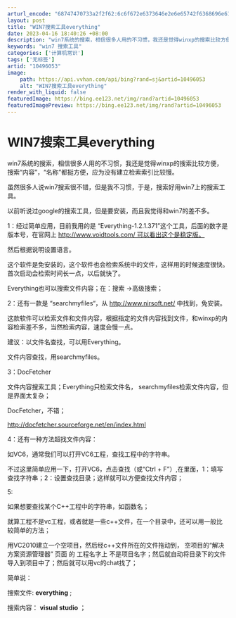 ```yaml
---
arturl_encode: "68747470733a2f2f62:6c6f672e6373646e2e6e65742f6368696e6162696e6c616e67:2f61727469636c652f64657461696c732f3130343936303533"
layout: post
title: "WIN7搜索工具everything"
date: 2023-04-16 18:40:26 +08:00
description: "win7系统的搜索，相信很多人用的不习惯，我还是觉得winxp的搜索比较方便，搜索“"
keywords: "win7 搜索工具"
categories: ['计算机常识']
tags: ['无标签']
artid: "10496053"
image:
    path: https://api.vvhan.com/api/bing?rand=sj&artid=10496053
    alt: "WIN7搜索工具everything"
render_with_liquid: false
featuredImage: https://bing.ee123.net/img/rand?artid=10496053
featuredImagePreview: https://bing.ee123.net/img/rand?artid=10496053
---
```


# WIN7搜索工具everything

win7系统的搜索，相信很多人用的不习惯，我还是觉得winxp的搜索比较方便，搜索“内容”，“名称”都挺方便，应为没有建立检索索引比较慢。

虽然很多人说win7搜索很不错，但是我不习惯，于是，搜索好用win7上的搜索工具。

以前听说过google的搜索工具，但是要安装，而且我觉得和win7的差不多。

1：经过简单应用，目前我用的是 “Everything-1.2.1.371”这个工具，后面的数字是版本号，在官网上 http://www.voidtools.com/ 可以看出这个是稳定版。

然后根据说明设置语言。

这个软件是免安装的，这个软件也会检索系统中的文件，这样用的时候速度很快。首次启动会检索时间长一点，以后就快了。

Everything也可以搜索文件内容；在：搜索 ->高级搜索；

2：还有一款是 “searchmyfiles“，从
<http://www.nirsoft.net/>
中找到，免安装。

这款软件可以检索文件和文件内容，根据指定的文件内容找到文件，和winxp的内容检索差不多，当然检索内容，速度会慢一点。

建议：以文件名查找，可以用Everything。

文件内容查找，用searchmyfiles。

3：DocFetcher

文件内容搜索工具；Everything只检索文件名， searchmyfiles检索文件内容，但是界面太复杂；

DocFetcher，不错；

http://docfetcher.sourceforge.net/en/index.html

4：还有一种方法超找文件内容：

如VC6，通常我们可以打开VC6工程，查找工程中的字符串。

不过这里简单应用一下，打开VC6，点击查找（或“Ctrl + F”）,在里面，1：填写查找字符串；2：设置查找目录；这样就可以方便查找文件内容；

5:

如果想要查找某个C++工程中的字符串，如函数名；

就算工程不是vc工程，或者就是一些c++文件，在一个目录中，还可以用一般比较简单的方法；

用VC2010建立一个空项目，然后经c++文件所在的文件拖动到， 空项目的“解决方案资源管理器” 页面 的 工程名字上 不是项目名字；然后就自动将目录下的文件导入到项目中了；然后就可以用vc的chat找了；

简单说：

搜索文件:
**everything**
;

搜索内容：
**visual studio**
；